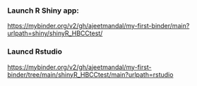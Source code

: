 ### Launch R Shiny app:
https://mybinder.org/v2/gh/ajeetmandal/my-first-binder/main?urlpath=shiny/shinyR_HBCCtest/

### Launcd Rstudio
https://mybinder.org/v2/gh/ajeetmandal/my-first-binder/tree/main/shinyR_HBCCtest/main?urlpath=rstudio
